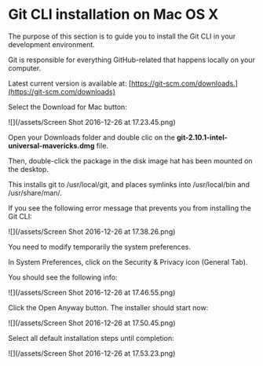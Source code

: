 # Git CLI installation on Mac OS X

The purpose of this section is to guide you to install the Git CLI in your development environment.

Git is responsible for everything GitHub-related that happens locally on your computer.

Latest current version is available at: [https://git-scm.com/downloads.](https://git-scm.com/downloads)

Select the Download for Mac button:

![](/assets/Screen Shot 2016-12-26 at 17.23.45.png)

Open your Downloads folder and double clic on the **git-2.10.1-intel-universal-mavericks.dmg** file.

Then, double-click the package in the disk image hat has been mounted on the desktop.

This installs git to /usr/local/git, and places symlinks into /usr/local/bin and /usr/share/man/.

If you see the following error message that prevents you from installing the Git CLI:

![](/assets/Screen Shot 2016-12-26 at 17.38.26.png)

You need to modify temporarily the system preferences.

In System Preferences, click on the Security & Privacy icon \(General Tab\).

You should see the following info:

![](/assets/Screen Shot 2016-12-26 at 17.46.55.png)

Click the Open Anyway button. The installer should start now:

![](/assets/Screen Shot 2016-12-26 at 17.50.45.png)

Select all default installation steps until completion:

![](/assets/Screen Shot 2016-12-26 at 17.53.23.png)



